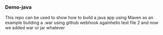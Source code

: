 ### Demo-java ###
This repo can be used to show how to build a java app using Maven as an example building a .war using github webhook againhello test file 2
and
now we added war or jar whatever
